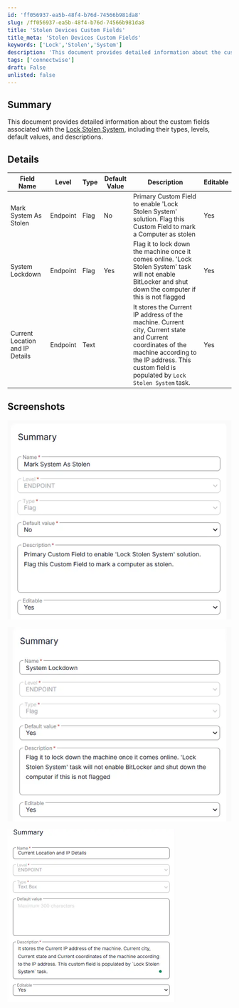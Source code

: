 ```yaml
---
id: 'ff056937-ea5b-48f4-b76d-74566b981da8'
slug: /ff056937-ea5b-48f4-b76d-74566b981da8
title: 'Stolen Devices Custom Fields'
title_meta: 'Stolen Devices Custom Fields'
keywords: ['Lock','Stolen','System']
description: 'This document provides detailed information about the custom fields associated with the Lock Stolen System solution, including their types, levels, default values, and descriptions.'
tags: ['connectwise']
draft: False
unlisted: false
---
```


## Summary
This document provides detailed information about the custom fields associated with the [Lock Stolen System](/docs/e9b29e34-d570-481f-99db-1a428763c5da), including their types, levels, default values, and descriptions.

## Details

| Field Name               | Level    | Type | Default Value | Description                                             | Editable |
|--------------------------|----------|------|---------------|---------------------------------------------------------|----------|
| Mark System As Stolen  | Endpoint | Flag |     No          | Primary Custom Field to enable 'Lock Stolen System' solution. Flag this Custom Field to mark a Computer as stolen | Yes      |
|System Lockdown  | Endpoint | Flag |     Yes         | Flag it to lock down the machine once it comes online. 'Lock Stolen System' task will not enable BitLocker and shut down the computer if this is not flagged | Yes      |
| Current Location and IP Details | Endpoint | Text |      | It stores the Current IP address of the machine. Current city, Current state and Current coordinates of the machine according to the IP address. This custom field is populated by `Lock Stolen System` task. | Yes      |


## Screenshots
![Image1](<../../../static/img/docs/ff056937-ea5b-48f4-b76d-74566b981da8/image1.webp>)

![Image2](<../../../static/img/docs/ff056937-ea5b-48f4-b76d-74566b981da8/image2.webp>)

![Image3](<../../../static/img/docs/ff056937-ea5b-48f4-b76d-74566b981da8/image3.webp>)